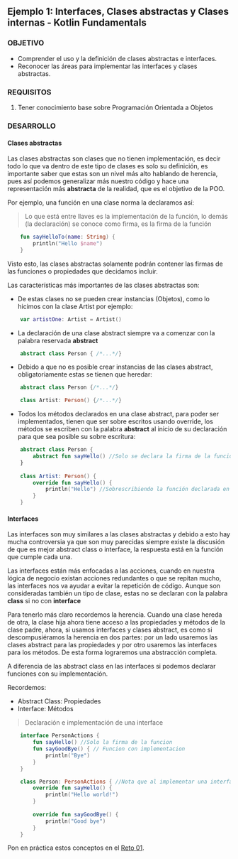 ## Ejemplo 1: Interfaces, Clases abstractas y Clases internas - Kotlin Fundamentals

### OBJETIVO

- Comprender el uso y la definición de clases abstractas e interfaces. 
- Reconocer las áreas para implementar las interfaces y clases abstractas.

### REQUISITOS

1. Tener conocimiento base sobre Programación Orientada a Objetos

### DESARROLLO

#### Clases abstractas

Las clases abstractas son clases que no tienen implementación, es decir todo lo que va dentro de este tipo de clases es solo su definición, es importante saber que estas son un nivel más alto hablando de herencia, pues así podemos generalizar más nuestro código y hace una representación más **abstracta** de la realidad, que es el objetivo de la POO.

Por ejemplo, una función en una clase norma la declaramos así:
>Lo que está entre llaves es la implementación de la función, lo demás (la declaración) se conoce como firma, es la firma de la función
```kotlin
    fun sayHelloTo(name: String) {
        println("Hello $name")
    }
```

Visto esto, las clases abstractas solamente podrán contener las firmas de las funciones o propiedades que decidamos incluir.

Las características más importantes de las clases abstractas son:

- De estas clases no se pueden crear instancias (Objetos), como lo hicimos con la clase Artist por ejemplo:
```kotlin
    var artistOne: Artist = Artist()
```
- La declaración de una clase abstract siempre va a comenzar con la palabra reservada **abstract**
```kotlin
    abstract class Person { /*...*/}
```
- Debido a que no es posible crear instancias de las clases abstract, obligatoriamente estas se tienen que heredar:
```kotlin
    abstract class Person {/*...*/}

    class Artist: Person() {/*...*/}
```
- Todos los métodos declarados en una clase abstract, para poder ser implementados, tienen que ser sobre escritos usando override, los métodos se escriben con la palabra **abstract** al inicio de su declaración para que sea posible su sobre escritura:
```kotlin
    abstract class Person {
        abstract fun sayHello() //Solo se declara la firma de la funcion
    }
    
    class Artist: Person() {
        override fun sayHello() {
            println("Hello") //Sobrescribiendo la función declarada en la clase abstract se puede hacer su implementación
        }
    }
```
#### Interfaces

Las interfaces son muy similares a las clases abstractas y debido a esto hay mucha controversia ya que son muy parecidas siempre existe la discusión de que es mejor abstract class o interface, la respuesta está en la función que cumple cada una.

Las interfaces están más enfocadas a las acciones, cuando en nuestra lógica de negocio existan acciones redundantes o que se repitan mucho, las interfaces nos va ayudar a evitar la repetición de código.
Aunque son consideradas también un tipo de clase, estas no se declaran con la palabra **class** si no con **interface**

Para tenerlo más claro recordemos la herencia. Cuando una clase hereda de otra, la clase hija ahora tiene acceso a las propiedades y métodos de la clase padre, ahora, si usamos interfaces y clases abstract, es como si descompusiéramos la herencia en dos partes: por un lado usaremos las clases abstract para las propiedades y por otro usaremos las interfaces para los métodos. De esta forma lograremos una abstracción completa.

A diferencia de las abstract class en las interfaces si podemos declarar funciones con su implementación.

Recordemos:

- Abstract Class: Propiedades
- Interface: Métodos

>Declaración e implementación de una interface
```kotlin
    interface PersonActions {
        fun sayHello() //Solo la firma de la funcion
        fun sayGoodBye() { // Funcion con implementacion
            println("Bye")
        }   
    }

    class Person: PersonActions { //Nota que al implementar una interface no usamos paréntesis
        override fun sayHello() {
            println("Hello world!")
        }
        
        override fun sayGoodBye() {
            println("Good bye")
        }
    }
```

Pon en práctica estos conceptos en el [Reto 01](/../../tree/master/Sesion-04/Reto-01).
